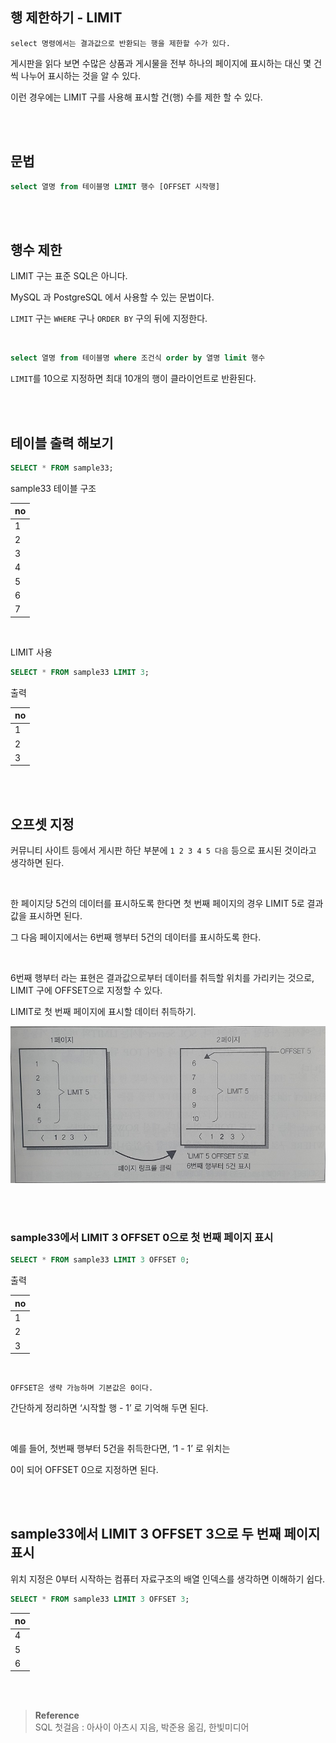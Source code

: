 ## 행 제한하기 - LIMIT

```
select 명령에서는 결과값으로 반환되는 행을 제한할 수가 있다.
```


게시판을 읽다 보면 수많은 상품과 게시물을 전부 하나의 페이지에 표시하는 대신 몇 건씩 나누어 표시하는 것을 알 수 있다. 

이런 경우에는 LIMIT 구를 사용해 표시할 건(행) 수를 제한 할 수 있다.

<br/><br/>


## 문법

```sql
select 열명 from 테이블명 LIMIT 행수 [OFFSET 시작행]
```



<br/><br/>

## 행수 제한

LIMIT 구는 표준 SQL은 아니다.

MySQL 과 PostgreSQL 에서 사용할 수 있는 문법이다.

`LIMIT` 구는 `WHERE` 구나 `ORDER BY` 구의 뒤에 지정한다.


<br/>


```sql
select 열명 from 테이블명 where 조건식 order by 열명 limit 행수
```

`LIMIT`를 10으로 지정하면 최대 10개의 행이 클라이언트로 반환된다.


<br/><br/>

## 테이블 출력 해보기

```sql
SELECT * FROM sample33;
```

sample33 테이블 구조

| no |
| --- |
| 1 |
| 2 |
| 3 |
| 4 |
| 5 |
| 6 |
| 7 |

<br/>

LIMIT 사용

```sql
SELECT * FROM sample33 LIMIT 3;
```

출력

| no |
| --- |
| 1 |
| 2 |
| 3 |

<br/><br/>

## 오프셋 지정


커뮤니티 사이트 등에서 게시판 하단 부분에 `1 2 3 4 5 다음` 등으로 표시된 것이라고 생각하면 된다.

<br/>


한 페이지당 5건의 데이터를 표시하도록 한다면 첫 번째 페이지의 경우 LIMIT 5로 결과값을 표시하면 된다. 

그 다음 페이지에서는 6번째 행부터 5건의 데이터를 표시하도록 한다.

<br/>

6번째 행부터 라는 표현은 결과값으로부터 데이터를 취득할 위치를 가리키는 것으로, LIMIT 구에 OFFSET으로 지정할 수 있다.

LIMIT로 첫 번째 페이지에 표시할 데이터 취득하기.


![이미지](/programming/img/입문343.PNG)

<br/><br/>

### sample33에서 LIMIT 3 OFFSET 0으로 첫 번째 페이지 표시

```sql
SELECT * FROM sample33 LIMIT 3 OFFSET 0;
```

출력 

| no |
| --- |
| 1 |
| 2 |
| 3 |

<br/>

```
OFFSET은 생략 가능하며 기본값은 0이다.
```

간단하게 정리하면 ‘시작할 행 - 1’ 로 기억해 두면 된다.

<br/>

예를 들어, 첫번째 행부터 5건을 취득한다면, ‘1 - 1’ 로 위치는 

0이 되어 OFFSET 0으로 지정하면 된다.

<br/><br/>

## sample33에서 LIMIT 3 OFFSET 3으로 두 번째 페이지 표시

위치 지정은 0부터 시작하는 컴퓨터 자료구조의 배열 인덱스를 생각하면 이해하기 쉽다.

```sql
SELECT * FROM sample33 LIMIT 3 OFFSET 3;
```

| no |
| --- |
| 4 |
| 5 |
| 6 |



<br/><br/>

>**Reference** <br/> SQL 첫걸음 : 아사이 아츠시 지음, 박준용 옮김, 한빛미디어
